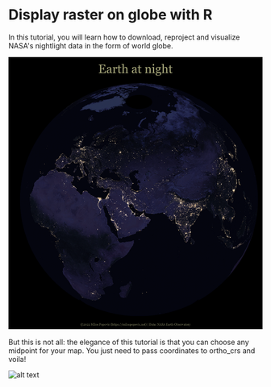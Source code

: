 # Display raster on globe with R

In this tutorial, you will learn how to download, reproject and visualize NASA's nightlight data in the form of world globe. 

![alt text](https://github.com/milos-agathon/display-raster-on-globe-in-r/blob/main/plots/photo5.png?raw=true)

But this is not all: the elegance of this tutorial is that you can choose any midpoint for your map. You just need to pass coordinates to ortho_crs and voila!

![alt text](https://github.com/milos-agathon/display-raster-on-globe-in-r/blob/main/plots/photo6.png?raw=true)

